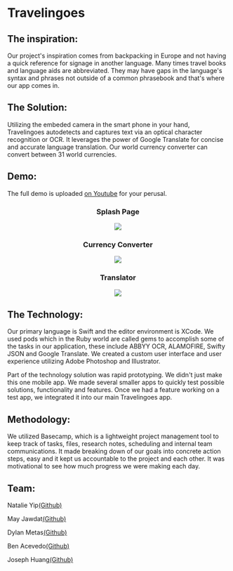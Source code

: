 # Travelingoes

## The inspiration:

Our project's inspiration comes from backpacking in Europe and not having a quick reference for signage in another language. Many times travel books and language aids are abbreviated. They may have gaps in the language's syntax and phrases not outside of a common phrasebook and that's where our app comes in.

## The Solution: 
Utilizing the embeded camera in the smart phone in your hand, Travelingoes autodetects and captures text via an optical character recognition or OCR. It leverages the power of Google Translate for concise and accurate language translation. Our world currency converter can convert between 31 world currencies.

## Demo: 
The full demo is uploaded [on Youtube](https://www.youtube.com/watch?v=QwpH1cT8epk) for your perusal.


<h3 align="center"> Splash Page </h3>  
<p align="center">
<img src="https://natalieyip.github.io/images/TravelLingoes.png"> 
</p> 

<h3 align="center"> Currency Converter </h3> 
<p align="center">
<img src="https://media.giphy.com/media/Zqm3KpxwtD1f2/giphy.gif">
</p> 


<h3 align="center"> Translator </h3> 
<p align="center">
<img src="https://media.giphy.com/media/DdrVQEkM9VaJG/giphy.gif">
</p> 

## The Technology: 

Our primary language is Swift and the editor environment is XCode. We used pods which in the Ruby world are called gems to accomplish some of the tasks in our application, these include ABBYY OCR, ALAMOFIRE, Swifty JSON and Google Translate. We created a custom user interface and user experience utilizing Adobe Photoshop and Illustrator.

Part of the technology solution was rapid prototyping. We didn't just make this one mobile app. We made several smaller apps to quickly test possible solutions, functionality and features. Once we had a feature working on a test app, we integrated it into our main Travelingoes app.

## Methodology:

We utilized Basecamp, which is a lightweight project management tool to keep track of tasks, files, research notes, scheduling and internal team communications. It made breaking down of our goals into concrete action steps, easy and it kept us accountable to the project and each other. It was motivational to see how much progress we were making each day.

## Team: 
Natalie Yip[(Github)](https://github.com/natalieyip)

May Jawdat[(Github)](https://github.com/mayjawdat)

Dylan Metas[(Github)](https://github.com/dmetas)

Ben Acevedo[(Github)](https://github.com/bacevedo01)

Joseph Huang[(Github)](https://github.com/timeswap)

